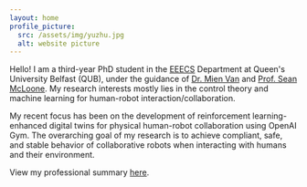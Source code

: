 ```yaml
---
layout: home
profile_picture:
  src: /assets/img/yuzhu.jpg
  alt: website picture
---
```


<p>
  Hello! I am a third-year PhD student in the <a href="https://www.qub.ac.uk/schools/eeecs/">EEECS</a> Department at Queen's University Belfast (QUB), under the guidance of <a href="https://sites.google.com/view/mienvan/?pli=1">Dr. Mien Van</a> and <a href="https://pure.qub.ac.uk/en/persons/se%C3%A1n-mcloone">Prof. Sean McLoone</a>. My research interests mostly lies in the control theory and machine learning for human-robot interaction/collaboration.
</p>

<p>
 My recent focus has been on the development of reinforcement learning-enhanced digital twins for physical human-robot collaboration using OpenAI Gym. The overarching goal of my research is to achieve compliant, safe, and stable behavior of collaborative robots when interacting with humans and their environment.
</p>

<p>
View my professional summary <a href="https://drive.google.com/file/d/1-6LxGZ3A9eXdzcWSkCZqQlgaXuFbiKIc/view?usp=share_link">here</a>.
</p>
